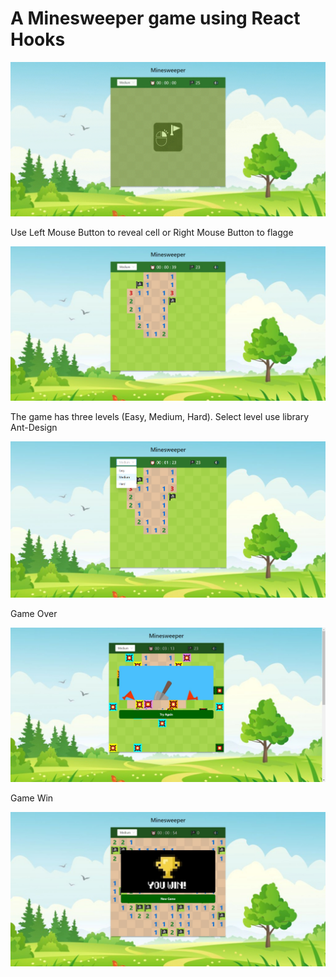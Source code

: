 # A Minesweeper game using React Hooks

![MinesweeperGame](./src/images/minesweeper.gif)

Use Left Mouse Button to reveal cell or Right Mouse Button to flagge

<p align="center"><img src="./src/images/playGame.png" alt="Game Minesweeper" /></p>

The game has three levels (Easy, Medium, Hard).
Select level use library Ant-Design

<p align="center"><img src="./src/images/selectLevel.png" alt="Game Level" /></p>

Game Over

<p align="center"><img src="./src/images/gameOver.png" alt="Game Level" /></p>

Game Win

<p align="center"><img src="./src/images/gameWin.png" alt="Game Level" /></p>
